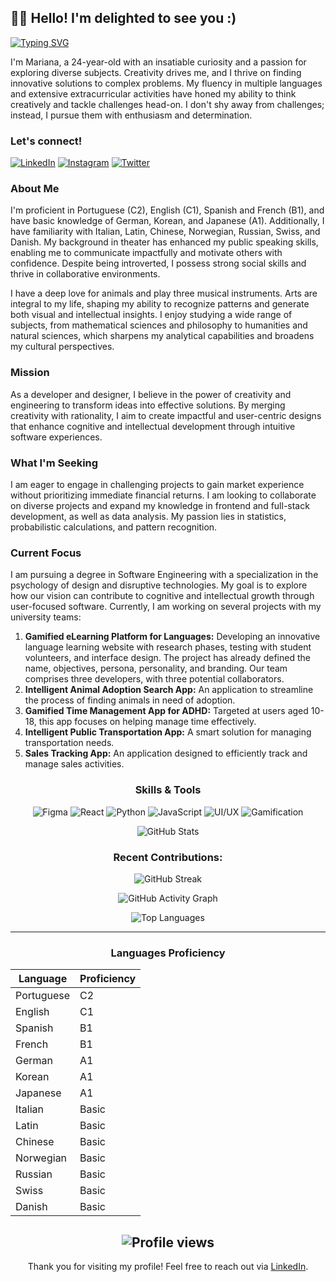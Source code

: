 ## 👋🏽 Hello! I'm delighted to see you :)
[![Typing SVG](https://readme-typing-svg.demolab.com?font=Fira+Code&size=30&duration=3000&pause=500&color=C62195&center=true&vCenter=true&width=600&lines=Hi!+I'm+Mariana;Welcome+to+my+GitHub+Profile!;Software+Engineer+Student;UIUX+Designer;Lover+of+Languages+and+Arts)](https://git.io/typing-svg)

I'm Mariana, a 24-year-old with an insatiable curiosity and a passion for exploring diverse subjects. Creativity drives me, and I thrive on finding innovative solutions to complex problems. My fluency in multiple languages and extensive extracurricular activities have honed my ability to think creatively and tackle challenges head-on. I don't shy away from challenges; instead, I pursue them with enthusiasm and determination.

### Let's connect!
[![LinkedIn](https://img.shields.io/badge/LinkedIn-0077B5?style=for-the-badge&logo=linkedin&logoColor=white)](https://www.linkedin.com/in/mariaraujojc)
[![Instagram](https://img.shields.io/badge/Instagram-E4405F?style=for-the-badge&logo=instagram&logoColor=white)](https://www.instagram.com/studies.mariaraujojc)
[![Twitter](https://img.shields.io/badge/Twitter-1DA1F2?style=for-the-badge&logo=twitter&logoColor=white)](https://www.twitter.com/mariaraujojc)

### About Me

I'm proficient in Portuguese (C2), English (C1), Spanish and French (B1), and have basic knowledge of German, Korean, and Japanese (A1). Additionally, I have familiarity with Italian, Latin, Chinese, Norwegian, Russian, Swiss, and Danish. My background in theater has enhanced my public speaking skills, enabling me to communicate impactfully and motivate others with confidence. Despite being introverted, I possess strong social skills and thrive in collaborative environments.

I have a deep love for animals and play three musical instruments. Arts are integral to my life, shaping my ability to recognize patterns and generate both visual and intellectual insights. I enjoy studying a wide range of subjects, from mathematical sciences and philosophy to humanities and natural sciences, which sharpens my analytical capabilities and broadens my cultural perspectives.

### Mission

As a developer and designer, I believe in the power of creativity and engineering to transform ideas into effective solutions. By merging creativity with rationality, I aim to create impactful and user-centric designs that enhance cognitive and intellectual development through intuitive software experiences.

### What I'm Seeking

I am eager to engage in challenging projects to gain market experience without prioritizing immediate financial returns. I am looking to collaborate on diverse projects and expand my knowledge in frontend and full-stack development, as well as data analysis. My passion lies in statistics, probabilistic calculations, and pattern recognition.

### Current Focus

I am pursuing a degree in Software Engineering with a specialization in the psychology of design and disruptive technologies. My goal is to explore how our vision can contribute to cognitive and intellectual growth through user-focused software. Currently, I am working on several projects with my university teams:

1. **Gamified eLearning Platform for Languages:** Developing an innovative language learning website with research phases, testing with student volunteers, and interface design. The project has already defined the name, objectives, persona, personality, and branding. Our team comprises three developers, with three potential collaborators.
2. **Intelligent Animal Adoption Search App:** An application to streamline the process of finding animals in need of adoption.
3. **Gamified Time Management App for ADHD:** Targeted at users aged 10-18, this app focuses on helping manage time effectively.
4. **Intelligent Public Transportation App:** A smart solution for managing transportation needs.
5. **Sales Tracking App:** An application designed to efficiently track and manage sales activities.


<div align="center">

### Skills & Tools
![Figma](https://img.shields.io/badge/Figma-F24E1E?style=for-the-badge&logo=figma&logoColor=white)
![React](https://img.shields.io/badge/React-20232A?style=for-the-badge&logo=react&logoColor=61DAFB)
![Python](https://img.shields.io/badge/Python-3776AB?style=for-the-badge&logo=python&logoColor=white)
![JavaScript](https://img.shields.io/badge/JavaScript-F7DF1E?style=for-the-badge&logo=javascript&logoColor=black)
![UI/UX](https://img.shields.io/badge/UI%2FUX-FF69B4?style=for-the-badge&logo=adobe-xd&logoColor=white)
![Gamification](https://img.shields.io/badge/Gamification-6A0DAD?style=for-the-badge&logo=game-controller&logoColor=white)

![GitHub Stats](https://github-readme-stats.vercel.app/api?username=araujo-mariana&show_icons=true&theme=radical)

### Recent Contributions:
  ![GitHub Streak](https://github-readme-streak-stats.herokuapp.com/?user=araujo-mariana&theme=dark&background=3d144319&stroke=ffffff&ring=01F9F9&fire=F9BB01&currStreakNum=ffffff&sideNums=ffffff&currStreakLabel=01F9F9&sideLabels=C62195)

  ![GitHub Activity Graph](https://github-readme-activity-graph.vercel.app/graph?username=araujo-mariana&theme=react-dark&area=true&hide_border=true)

<div align="center">

![Top Languages](https://github-readme-stats.vercel.app/api/top-langs/?username=araujo-mariana&layout=compact&theme=dracula)

---

### Languages Proficiency

| Language   | Proficiency |
|------------|-------------|
| Portuguese | C2          |
| English    | C1          |
| Spanish    | B1          |
| French     | B1          |
| German     | A1          |
| Korean     | A1          |
| Japanese   | A1          |
| Italian    | Basic       |
| Latin      | Basic       |
| Chinese    | Basic       |
| Norwegian  | Basic       |
| Russian    | Basic       |
| Swiss      | Basic       |
| Danish     | Basic       |

</div>


  ![Profile views](https://komarev.com/ghpvc/?username=araujo-mariana&color=ff69b4)
  ---
Thank you for visiting my profile! Feel free to reach out via [LinkedIn](https://www.linkedin.com/in/mariaraujojc).


</div>



<!--

- 💬 Ask me about ...
- 📫 How to reach me: ...


